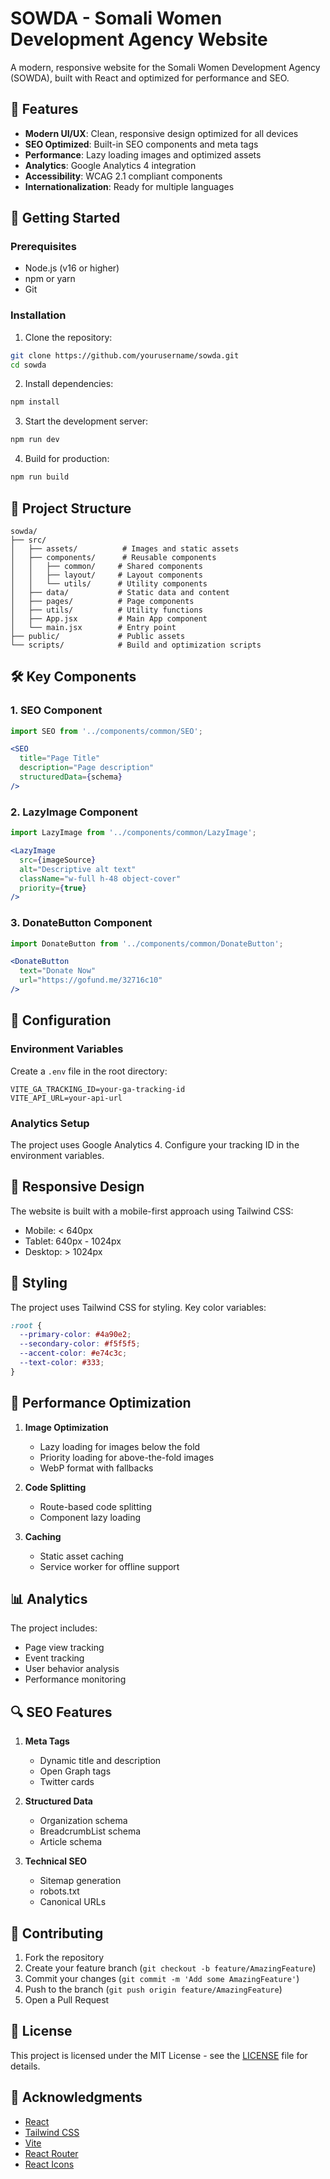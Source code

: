 # SOWDA - Somali Women Development Agency Website

A modern, responsive website for the Somali Women Development Agency (SOWDA), built with React and optimized for performance and SEO.

## 🌟 Features

- **Modern UI/UX**: Clean, responsive design optimized for all devices
- **SEO Optimized**: Built-in SEO components and meta tags
- **Performance**: Lazy loading images and optimized assets
- **Analytics**: Google Analytics 4 integration
- **Accessibility**: WCAG 2.1 compliant components
- **Internationalization**: Ready for multiple languages

## 🚀 Getting Started

### Prerequisites

- Node.js (v16 or higher)
- npm or yarn
- Git

### Installation

1. Clone the repository:
```bash
git clone https://github.com/yourusername/sowda.git
cd sowda
```

2. Install dependencies:
```bash
npm install
```

3. Start the development server:
```bash
npm run dev
```

4. Build for production:
```bash
npm run build
```

## 📁 Project Structure

```
sowda/
├── src/
│   ├── assets/          # Images and static assets
│   ├── components/      # Reusable components
│   │   ├── common/     # Shared components
│   │   ├── layout/     # Layout components
│   │   └── utils/      # Utility components
│   ├── data/           # Static data and content
│   ├── pages/          # Page components
│   ├── utils/          # Utility functions
│   ├── App.jsx         # Main App component
│   └── main.jsx        # Entry point
├── public/             # Public assets
└── scripts/            # Build and optimization scripts
```

## 🛠️ Key Components

### 1. SEO Component
```jsx
import SEO from '../components/common/SEO';

<SEO 
  title="Page Title"
  description="Page description"
  structuredData={schema}
/>
```

### 2. LazyImage Component
```jsx
import LazyImage from '../components/common/LazyImage';

<LazyImage
  src={imageSource}
  alt="Descriptive alt text"
  className="w-full h-48 object-cover"
  priority={true}
/>
```

### 3. DonateButton Component
```jsx
import DonateButton from '../components/common/DonateButton';

<DonateButton 
  text="Donate Now"
  url="https://gofund.me/32716c10"
/>
```

## 🔧 Configuration

### Environment Variables
Create a `.env` file in the root directory:
```env
VITE_GA_TRACKING_ID=your-ga-tracking-id
VITE_API_URL=your-api-url
```

### Analytics Setup
The project uses Google Analytics 4. Configure your tracking ID in the environment variables.

## 📱 Responsive Design

The website is built with a mobile-first approach using Tailwind CSS:
- Mobile: < 640px
- Tablet: 640px - 1024px
- Desktop: > 1024px

## 🎨 Styling

The project uses Tailwind CSS for styling. Key color variables:
```css
:root {
  --primary-color: #4a90e2;
  --secondary-color: #f5f5f5;
  --accent-color: #e74c3c;
  --text-color: #333;
}
```

## 🚀 Performance Optimization

1. **Image Optimization**
   - Lazy loading for images below the fold
   - Priority loading for above-the-fold images
   - WebP format with fallbacks

2. **Code Splitting**
   - Route-based code splitting
   - Component lazy loading

3. **Caching**
   - Static asset caching
   - Service worker for offline support

## 📊 Analytics

The project includes:
- Page view tracking
- Event tracking
- User behavior analysis
- Performance monitoring

## 🔍 SEO Features

1. **Meta Tags**
   - Dynamic title and description
   - Open Graph tags
   - Twitter cards

2. **Structured Data**
   - Organization schema
   - BreadcrumbList schema
   - Article schema

3. **Technical SEO**
   - Sitemap generation
   - robots.txt
   - Canonical URLs

## 🤝 Contributing

1. Fork the repository
2. Create your feature branch (`git checkout -b feature/AmazingFeature`)
3. Commit your changes (`git commit -m 'Add some AmazingFeature'`)
4. Push to the branch (`git push origin feature/AmazingFeature`)
5. Open a Pull Request

## 📝 License

This project is licensed under the MIT License - see the [LICENSE](LICENSE) file for details.

## 🙏 Acknowledgments

- [React](https://reactjs.org/)
- [Tailwind CSS](https://tailwindcss.com/)
- [Vite](https://vitejs.dev/)
- [React Router](https://reactrouter.com/)
- [React Icons](https://react-icons.github.io/react-icons/)
